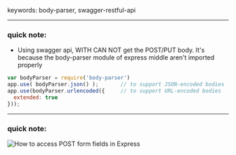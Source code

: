 keywords: body-parser, swagger-restful-api

---
### quick note:
* Using swagger api, WITH CAN NOT get the POST/PUT body. It's because the body-parser module of express middle aren't imported properly

```js
var bodyParser = require('body-parser')
app.use( bodyParser.json() );       // to support JSON-encoded bodies
app.use(bodyParser.urlencoded({     // to support URL-encoded bodies
  extended: true
})); 
```

---
### quick note:
![How to access POST form fields in Express](https://stackoverflow.com/questions/5710358/how-to-access-post-form-fields-in-express)



